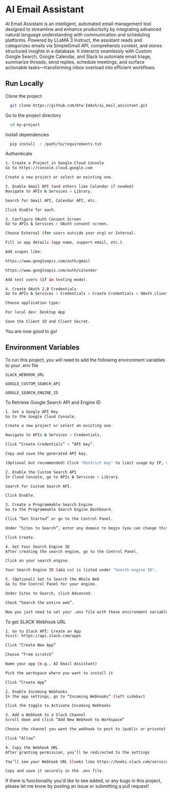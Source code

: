 
# AI Email Assistant

AI Email Assistant is an intelligent, automated email management tool designed to streamline and enhance productivity by integrating advanced natural language understanding with communication and scheduling platforms. Powered by LLaMA 3 Instruct, the assistant reads and categorizes emails via SimpleGmail API, comprehends context, and stores structured insights in a database. It interacts seamlessly with Custom Google Search, Google Calendar, and Slack to automate email triage, summarize threads, send replies, schedule meetings, and surface actionable tasks—transforming inbox overload into efficient workflows.


## Run Locally

Clone the project

```bash
  git clone https://github.com/btw-ImAsh/ai_mail_assistant.git
```

Go to the project directory

```bash
  cd my-project
```

Install dependencies

```bash
  pip install -r /path/to/requirements.txt
```

Authenticate

```bash
1. Create a Project in Google Cloud Console
Go to https://console.cloud.google.com

Create a new project or select an existing one.

2. Enable Gmail API (and others like Calendar if needed)
Navigate to APIs & Services > Library.

Search for Gmail API, Calendar API, etc.

Click Enable for each.

3. Configure OAuth Consent Screen
Go to APIs & Services > OAuth consent screen.

Choose External (for users outside your org) or Internal.

Fill in app details (app name, support email, etc.).

Add scopes like:

https://www.googleapis.com/auth/gmail

https://www.googleapis.com/auth/calendar

Add test users (if in testing mode).

4. Create OAuth 2.0 Credentials
Go to APIs & Services > Credentials > Create Credentials > OAuth client ID.

Choose application type:

For local dev: Desktop App

Save the Client ID and Client Secret.
```
You are now good to go!
## Environment Variables

To run this project, you will need to add the following environment variables to your .env file

`SLACK_WEBHOOK_URL`

`GOOGLE_CUSTOM_SEARCH_API`

`GOOGLE_SEARCH_ENGINE_ID`

To Retrieve Google Search API and Engine ID
```BASH
1. Get a Google API Key
Go to the Google Cloud Console.

Create a new project or select an existing one.

Navigate to APIs & Services > Credentials.

Click “Create Credentials” > “API key”.

Copy and save the generated API key.

(Optional but recommended) Click "Restrict key" to limit usage by IP, referrer, or API.

2. Enable the Custom Search API
In Cloud Console, go to APIs & Services > Library.

Search for Custom Search API.

Click Enable.

3. Create a Programmable Search Engine
Go to the Programmable Search Engine Dashboard.

Click “Get Started” or go to the Control Panel.

Under “Sites to Search”, enter any domain to begin (you can change this later to allow searching the entire web).

Click Create.

4. Get Your Search Engine ID
After creating the search engine, go to the Control Panel.

Click on your search engine.

Your Search Engine ID (aka cx) is listed under "Search engine ID".

5. (Optional) Set to Search the Whole Web
Go to the Control Panel for your engine.

Under Sites to Search, click Advanced.

Check “Search the entire web”.

Now you just need to set your .env file with these environment variables.
```
To get SLACK Webhook URL

```Bash
1. Go to Slack API: Create an App
Visit: https://api.slack.com/apps

Click “Create New App”

Choose “From scratch”

Name your app (e.g., AI Email Assistant)

Pick the workspace where you want to install it

Click “Create App”

2. Enable Incoming Webhooks
In the app settings, go to “Incoming Webhooks” (left sidebar)

Click the toggle to Activate Incoming Webhooks

3. Add a Webhook to a Slack Channel
Scroll down and click “Add New Webhook to Workspace”

Choose the channel you want the webhook to post to (public or private)

Click “Allow”

4. Copy the Webhook URL
After granting permission, you’ll be redirected to the settings

You’ll see your Webhook URL (looks like https://hooks.slack.com/services/XXXX/YYYY/ZZZZ)

Copy and save it securely in the .env file.
```

If there is functionality you'd like to see added, or any bugs in this project, please let me know by posting an issue or submitting a pull request!